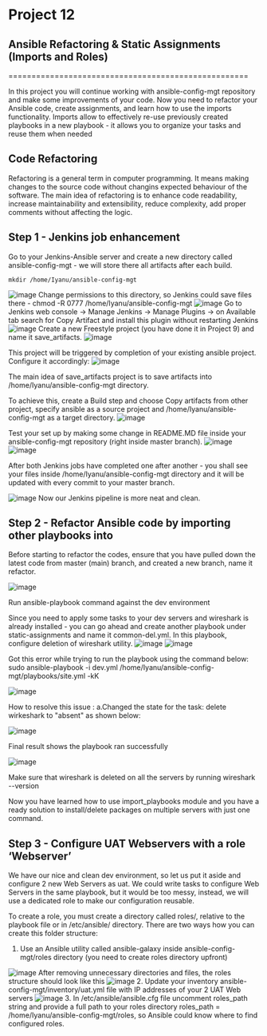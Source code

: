 # Project 12
## Ansible Refactoring & Static Assignments (Imports and Roles)
====================================================

In this project you will continue working with ansible-config-mgt repository and make some improvements of your code. Now you need to refactor your Ansible code, create assignments, and learn how to use the imports functionality. Imports allow to effectively re-use previously created playbooks in a new playbook - it allows you to organize your tasks and reuse them when needed


## Code Refactoring

Refactoring is a general term in computer programming. It means making changes to the source code without changins expected behaviour of the software. The main idea of refactoring is to enhance code readability, increase maintainability and extensibility, reduce complexity, add proper comments without affecting the logic.

## Step 1 - Jenkins job enhancement

Go to your Jenkins-Ansible server and create a new directory called ansible-config-mgt - we will store there all artifacts after each build.

    mkdir /home/Iyanu/ansible-config-mgt
  ![image](https://user-images.githubusercontent.com/57386428/113708908-b0c6a000-9696-11eb-946c-35cb660d5d96.png)
Change permissions to this directory, so Jenkins could save files there -
    chmod -R 0777 /home/Iyanu/ansible-config-mgt
  ![image](https://user-images.githubusercontent.com/57386428/113709086-f1261e00-9696-11eb-81be-dfc34db17273.png)
Go to Jenkins web console -> Manage Jenkins -> Manage Plugins -> on Available tab search for Copy Artifact and install this plugin without restarting Jenkins
  ![image](https://user-images.githubusercontent.com/57386428/113709397-47935c80-9697-11eb-8979-bc37d9b8d833.png)
 Create a new Freestyle project (you have done it in Project 9) and name it save_artifacts.
  ![image](https://user-images.githubusercontent.com/57386428/113709653-9ccf6e00-9697-11eb-897a-0634706c9772.png)

 This project will be triggered by completion of your existing ansible project. Configure it accordingly:
 ![image](https://user-images.githubusercontent.com/57386428/113709766-bec8f080-9697-11eb-8a3c-ca77cd5ab4c9.png)
 
 The main idea of save_artifacts project is to save artifacts into /home/Iyanu/ansible-config-mgt directory.
 
 To achieve this, create a Build step and choose Copy artifacts from other project, specify ansible as a source project and /home/Iyanu/ansible-config-mgt as a target directory.
 ![image](https://user-images.githubusercontent.com/57386428/113710088-21ba8780-9698-11eb-913c-28c97cb467fb.png)
 
 Test your set up by making some change in README.MD file inside your ansible-config-mgt repository (right inside master branch).
 ![image](https://user-images.githubusercontent.com/57386428/113712403-ed949600-969a-11eb-91c1-ae2f36f0b8fd.png)
![image](https://user-images.githubusercontent.com/57386428/113712479-04d38380-969b-11eb-93e6-775f6d1c42b6.png)

After  both Jenkins jobs have completed one after another - you shall see your files inside /home/Iyanu/ansible-config-mgt directory and it will be updated with every commit to your master branch.

![image](https://user-images.githubusercontent.com/57386428/113712586-2af92380-969b-11eb-9359-22453b451bdd.png)
 Now our Jenkins pipeline is more neat and clean.
 
 ## Step 2 - Refactor Ansible code by importing other playbooks into
 
 Before starting to refactor the codes, ensure that you have pulled down the latest code from master (main) branch, and created a new branch, name it refactor.
 
 ![image](https://user-images.githubusercontent.com/57386428/113722799-9cd66a80-96a5-11eb-9edf-0a6a6467ad96.png)
 
Run ansible-playbook command against the dev environment

Since you need to apply some tasks to your dev servers and wireshark is already installed - you can go ahead and create another playbook under static-assignments and name it common-del.yml. In this playbook, configure deletion of wireshark utility.
![image](https://user-images.githubusercontent.com/57386428/113723802-8f6db000-96a6-11eb-928a-31ab196a7dc9.png)
![image](https://user-images.githubusercontent.com/57386428/113724026-c9d74d00-96a6-11eb-99ab-8ea575010bb6.png)

Got this error while trying to run the playbook using the command below:
sudo ansible-playbook -i dev.yml /home/Iyanu/ansible-config-mgt/playbooks/site.yml -kK

![image](https://user-images.githubusercontent.com/57386428/113726552-2e93a700-96a9-11eb-9605-3971c2e1998b.png)

How to resolve this issue :
 a.Changed the state for the task: delete wirkeshark to "absent" as shown below:
 
 ![image](https://user-images.githubusercontent.com/57386428/113727868-651df180-96aa-11eb-92a4-c2b3a3ab5805.png)

Final result shows the playbook ran successfully 

![image](https://user-images.githubusercontent.com/57386428/113727978-841c8380-96aa-11eb-810a-6d35e9b9fc91.png)

Make sure that wireshark is deleted on all the servers by running wireshark --version

Now you have learned how to use import_playbooks module and you have a ready solution to install/delete packages on multiple servers with just one command.

## Step 3 - Configure UAT Webservers with a role ‘Webserver’

We have our nice and clean dev environment, so let us put it aside and configure 2 new Web Servers as uat. We could write tasks to configure Web Servers in the same playbook, but it would be too messy, instead, we will use a dedicated role to make our configuration reusable.

To create a role, you must create a directory called roles/, relative to the playbook file or in /etc/ansible/ directory.
There are two ways how you can create this folder structure:

1. Use an Ansible utility called ansible-galaxy inside ansible-config-mgt/roles directory (you need to create roles directory upfront)

![image](https://user-images.githubusercontent.com/57386428/113930219-dabab800-97a5-11eb-8d3b-a68ace458cad.png)
After removing unnecessary directories and files, the roles structure should look like this
![image](https://user-images.githubusercontent.com/57386428/113931603-87496980-97a7-11eb-96f2-76c0f67121a2.png)
2. Update your inventory ansible-config-mgt/inventory/uat.yml file with IP addresses of your 2 UAT Web servers
![image](https://user-images.githubusercontent.com/57386428/113933051-fa071480-97a8-11eb-80e9-9c879826be07.png)
3. In /etc/ansible/ansible.cfg file uncomment roles_path string and provide a full path to your roles directory roles_path = /home/Iyanu/ansible-config-mgt/roles, so Ansible could know where to find configured roles.






